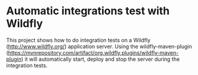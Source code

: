 # Automatic integrations test with Wildfly
This project shows how to do integration tests on a Wildfly (http://www.wildfly.org/) application server.
Using the wildfly-maven-plugin (https://mvnrepository.com/artifact/org.wildfly.plugins/wildfly-maven-plugin) it will automatically start, deploy and stop the server during the integration tests.


